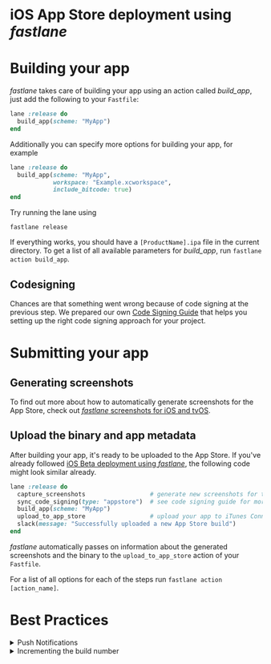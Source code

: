 # iOS App Store deployment using _fastlane_

# Building your app

_fastlane_ takes care of building your app using an action called _build_app_, just add the following to your `Fastfile`:

```ruby
lane :release do
  build_app(scheme: "MyApp")
end
```

Additionally you can specify more options for building your app, for example

```ruby
lane :release do
  build_app(scheme: "MyApp",
            workspace: "Example.xcworkspace",
            include_bitcode: true)
end
```

Try running the lane using

```no-highlight
fastlane release
```

If everything works, you should have a `[ProductName].ipa` file in the current directory. To get a list of all available parameters for _build_app_, run `fastlane action build_app`.

## Codesigning

Chances are that something went wrong because of code signing at the previous step. We prepared our own [Code Signing Guide](/codesigning/GettingStarted) that helps you setting up the right code signing approach for your project.

# Submitting your app

## Generating screenshots

To find out more about how to automatically generate screenshots for the App Store, check out [_fastlane_ screenshots for iOS and tvOS](screenshots.md).

## Upload the binary and app metadata

After building your app, it's ready to be uploaded to the App Store. If you've already followed [iOS Beta deployment using _fastlane_](beta-deployment.md), the following code might look similar already.

```ruby
lane :release do
  capture_screenshots                  # generate new screenshots for the App Store
  sync_code_signing(type: "appstore")  # see code signing guide for more information
  build_app(scheme: "MyApp")
  upload_to_app_store                  # upload your app to iTunes Connect
  slack(message: "Successfully uploaded a new App Store build")
end
```

_fastlane_ automatically passes on information about the generated screenshots and the binary to the `upload_to_app_store` action of your `Fastfile`.

For a list of all options for each of the steps run `fastlane action [action_name]`.

# Best Practices

<details>
<summary>Push Notifications</summary>

To make sure your latest push notification certificate is still valid during your submission process, add the following at the beginning of your lane:

```ruby
lane :release do
  get_push_certificate
  # ...
end
```

_get_push_certificate_ will ensure your certificate is valid for at least another 2 weeks, and create a new one if it isn't.

If you don't have any push certificates already, _get_push_certificate_ will create one for you and store locally in your project's directory. To get more information about the available options run `fastlane action get_push_certificate`.

</details>

<details>
<summary>Incrementing the build number</summary>

The code sample below will use the latest build number from iTunes Connect and temporarily set it. 

```ruby
lane :beta do
  increment_build_number(
    build_number: app_store_build_number + 1,
    xcodeproj: "Example.xcodeproj"
  )
end
```

For all the steps above, there are more parameters available, run the following to get a full list:

```no-highlight
fastlane action [action_name]
```

